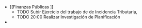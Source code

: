 - [[Finanzas Públicas ]]
	- TODO Subir Ejercicio del trabajo de de Incidencia Tributaria,
	- TODO 20:00 Realizar Investigación de Planificación
-
